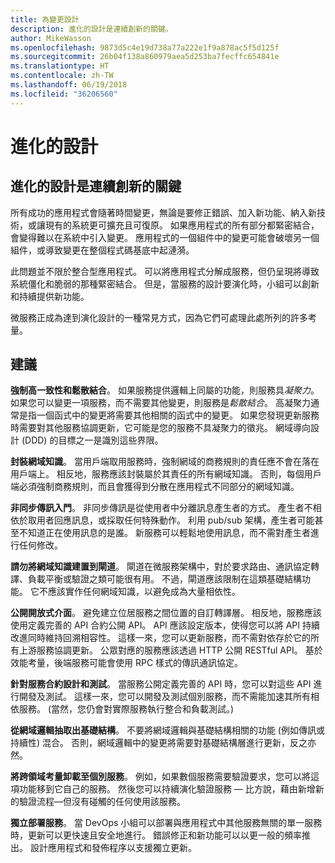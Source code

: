 ```yaml
---
title: 為變更設計
description: 進化的設計是連續創新的關鍵。
author: MikeWasson
ms.openlocfilehash: 9873d5c4e19d738a77a222e1f9a878ac5f5d125f
ms.sourcegitcommit: 26b04f138a860979aea5d253ba7fecffc654841e
ms.translationtype: HT
ms.contentlocale: zh-TW
ms.lasthandoff: 06/19/2018
ms.locfileid: "36206560"
---
```

# <a name="design-for-evolution"></a>進化的設計

## <a name="an-evolutionary-design-is-key-for-continuous-innovation"></a>進化的設計是連續創新的關鍵

所有成功的應用程式會隨著時間變更，無論是要修正錯誤、加入新功能、納入新技術，或讓現有的系統更可擴充且可復原。 如果應用程式的所有部分都緊密結合，會變得難以在系統中引入變更。 應用程式的一個組件中的變更可能會破壞另一個組件，或導致變更在整個程式碼基底中起漣漪。

此問題並不限於整合型應用程式。 可以將應用程式分解成服務，但仍呈現將導致系統僵化和脆弱的那種緊密結合。 但是，當服務的設計要演化時，小組可以創新和持續提供新功能。 

微服務正成為達到演化設計的一種常見方式，因為它們可處理此處所列的許多考量。

## <a name="recommendations"></a>建議

**強制高一致性和鬆散結合**。 如果服務提供邏輯上同屬的功能，則服務具*凝聚力*。 如果您可以變更一項服務，而不需要其他變更，則服務是*鬆散結合*。 高凝聚力通常是指一個函式中的變更將需要其他相關的函式中的變更。 如果您發現更新服務時需要對其他服務協調更新，它可能是您的服務不具凝聚力的徵兆。 網域導向設計 (DDD) 的目標之一是識別這些界限。

**封裝網域知識**。 當用戶端取用服務時，強制網域的商務規則的責任應不會在落在用戶端上。 相反地，服務應該封裝屬於其責任的所有網域知識。 否則，每個用戶端必須強制商務規則，而且會獲得到分散在應用程式不同部分的網域知識。 

**非同步傳訊入門**。 非同步傳訊是從使用者中分離訊息產生者的方式。 產生者不相依於取用者回應訊息，或採取任何特殊動作。 利用 pub/sub 架構，產生者可能甚至不知道正在使用訊息的是誰。 新服務可以輕鬆地使用訊息，而不需對產生者進行任何修改。

**請勿將網域知識建置到閘道**。 閘道在微服務架構中，對於要求路由、通訊協定轉譯、負載平衡或驗證之類可能很有用。 不過，閘道應該限制在這類基礎結構功能。 它不應該實作任何網域知識，以避免成為大量相依性。

**公開開放式介面**。 避免建立位居服務之間位置的自訂轉譯層。 相反地，服務應該使用定義完善的 API 合約公開 API。 API 應該設定版本，使得您可以將 API 持續改進同時維持回溯相容性。 這樣一來，您可以更新服務，而不需對依存於它的所有上游服務協調更新。 公眾對應的服務應該透過 HTTP 公開 RESTful API。 基於效能考量，後端服務可能會使用 RPC 樣式的傳訊通訊協定。 

**針對服務合約設計和測試**。 當服務公開定義完善的 API 時，您可以對這些 API 進行開發及測試。 這樣一來，您可以開發及測試個別服務，而不需能加速其所有相依服務。 (當然，您仍會對實際服務執行整合和負載測試。)

**從網域邏輯抽取出基礎結構**。 不要將網域邏輯與基礎結構相關的功能 (例如傳訊或持續性) 混合。 否則，網域邏輯中的變更將需要對基礎結構層進行更新，反之亦然。 

**將跨領域考量卸載至個別服務**。 例如，如果數個服務需要驗證要求，您可以將這項功能移到它自己的服務。 然後您可以持續演化驗證服務 &mdash; 比方說，藉由新增新的驗證流程&mdash;但沒有碰觸的任何使用該服務。

**獨立部署服務**。 當 DevOps 小組可以部署與應用程式中其他服務無關的單一服務時，更新可以更快速且安全地進行。 錯誤修正和新功能可以以更一般的頻率推出。 設計應用程式和發佈程序以支援獨立更新。